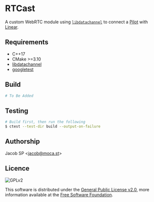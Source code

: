 # RTCast

A custom WebRTC module using [`libdatachannel`][libdc] to connect a [Pilot][pilot] with [Linear][linear].


## Requirements

- C++17
- CMake >=3.10
- [libdatachannel][libdc]
- [googletest][gtest]


## Build

```bash
# To Be Added
```


## Testing

```bash
# Build first, then run the following
$ ctest --test-dir build --output-on-failure
```


## Authorship

Jacob SP \<jacob@moca.st>


## Licence

![GPLv2][shield-gpl]

This software is distributed under the [General Public License v2.0][license], more information available at the [Free Software Foundation][gnu].

<!-- LINKS -->

[libdc]: https://github.com/paullouisageneau/libdatachannel	"libdatachannel"
[gtest]: https://github.com/google/googletest	"gtest"

[license]: LICENSE "General Public License"
[gnu]: https://www.gnu.org/licenses/old-licenses/gpl-2.0.html "Free Software Foundation"

<!-- MOCAST -->
[pilot]: https://github.com/MotionCast/Pilot	"Pilot"
[linear]: https://github.com/MotionCast/Linear	"Linear"

<!-- SHIELDS -->

[shield-gpl]: https://img.shields.io/github/license/MotionCast/RTCast
